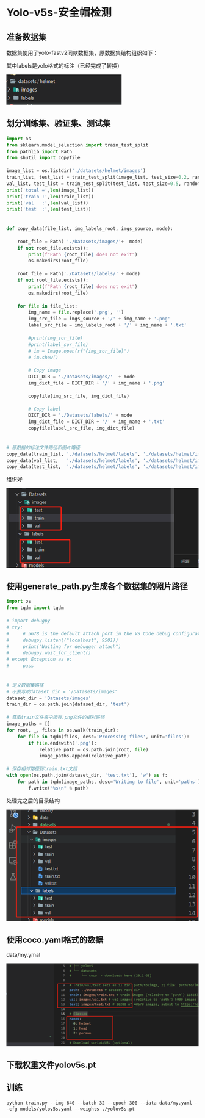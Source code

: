 # Yolo-v5s-安全帽检测

## 准备数据集

数据集使用了yolo-fastv2同款数据集，原数据集结构组织如下：

其中labels是yolo格式的标注（已经完成了转换）

![image-20240402170507257](./.assets/image-20240402170507257.png)

## 划分训练集、验证集、测试集

```python
import os
from sklearn.model_selection import train_test_split
from pathlib import Path
from shutil import copyfile

image_list = os.listdir('./datasets/helmet/images')
train_list, test_list = train_test_split(image_list, test_size=0.2, random_state=42)
val_list, test_list = train_test_split(test_list, test_size=0.5, random_state=42)
print('total =',len(image_list))
print('train :',len(train_list))
print('val   :',len(val_list))
print('test  :',len(test_list))


def copy_data(file_list, img_labels_root, imgs_source, mode):

    root_file = Path( './Datasets/images/'+  mode)
    if not root_file.exists():
        print(f"Path {root_file} does not exit")
        os.makedirs(root_file)

    root_file = Path('./Datasets/labels/' + mode)
    if not root_file.exists():
        print(f"Path {root_file} does not exit")
        os.makedirs(root_file)

    for file in file_list:               
        img_name = file.replace('.png', '')        
        img_src_file = imgs_source + '/' + img_name + '.png'        
        label_src_file = img_labels_root + '/' + img_name + '.txt'

        #print(img_sor_file)
        #print(label_sor_file)
        # im = Image.open(rf"{img_sor_file}")
        # im.show()

        # Copy image
        DICT_DIR = './Datasets/images/'  + mode
        img_dict_file = DICT_DIR + '/' + img_name + '.png'

        copyfile(img_src_file, img_dict_file)

        # Copy label
        DICT_DIR = './Datasets/labels/' + mode
        img_dict_file = DICT_DIR + '/' + img_name + '.txt'
        copyfile(label_src_file, img_dict_file)


# 原数据的标注文件路径和图片路径
copy_data(train_list, './datasets/helmet/labels', './datasets/helmet/images', "train")
copy_data(val_list,   './datasets/helmet/labels', './datasets/helmet/images', "val")
copy_data(test_list,  './datasets/helmet/labels', './datasets/helmet/images', "test")

```



组织好

![image-20240402172105385](./.assets/image-20240402172105385.png)





## 使用generate_path.py生成各个数据集的照片路径

```python
import os
from tqdm import tqdm

# import debugpy
# try:
#     # 5678 is the default attach port in the VS Code debug configurations. Unless a host and port are specified, host defaults to 127.0.0.1
#     debugpy.listen(("localhost", 9501))
#     print("Waiting for debugger attach")
#     debugpy.wait_for_client()
# except Exception as e:
#     pass


# 定义数据集路径
# 不要写成dataset_dir = '/Datasets/images'
dataset_dir = 'Datasets/images'
train_dir = os.path.join(dataset_dir, 'test')

# 获取train文件夹中所有.png文件的相对路径
image_paths = []
for root, _, files in os.walk(train_dir):
    for file in tqdm(files, desc='Processing files', unit='files'):
        if file.endswith('.png'):
            relative_path = os.path.join(root, file)
            image_paths.append(relative_path)

# 保存相对路径到train.txt文档
with open(os.path.join(dataset_dir, 'test.txt'), 'w') as f:
    for path in tqdm(image_paths, desc='Writing to file', unit='paths'):
        f.write("%s\n" % path)

```





处理完之后的目录结构

![image-20240402175032442](./.assets/image-20240402175032442.png)



## 使用coco.yaml格式的数据

data/my.ymal

![image-20240402175213990](./.assets/image-20240402175213990.png)





## 下载权重文件yolov5s.pt



## 训练

```
python train.py --img 640 --batch 32 --epoch 300 --data data/my.yaml --cfg models/yolov5s.yaml --weights ./yolov5s.pt 
```

